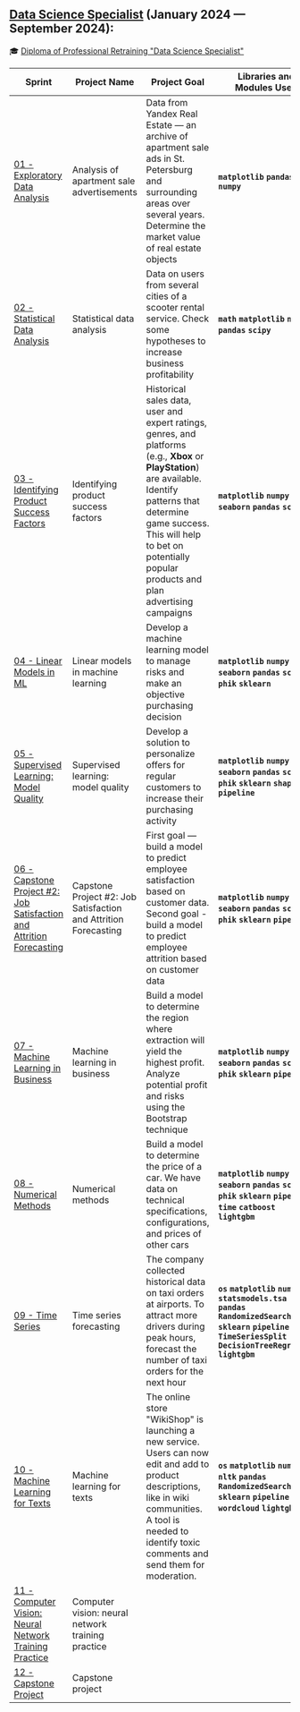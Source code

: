 ## [Data Science Specialist](https://praktikum.yandex.ru/data-scientist) (January 2024 — September 2024):

:mortar_board: [Diploma of Professional Retraining "Data Science Specialist"]()

| Sprint | Project Name | Project Goal | Libraries and Modules Used |
| ------- | ------------ | ------------ | --------------------------- |
| [01 - Exploratory Data Analysis](https://github.com/Lionl1/Data_Science/tree/main/01_Exploratory_Data_Analysis/project1.ipynb)  | Analysis of apartment sale advertisements | Data from Yandex Real Estate — an archive of apartment sale ads in St. Petersburg and surrounding areas over several years. Determine the market value of real estate objects | **`matplotlib` `pandas` `numpy`** |
| [02 - Statistical Data Analysis](https://github.com/Lionl1/Data_Science/tree/main/02_Statistical_Data_Analysis/project2.ipynb)  | Statistical data analysis | Data on users from several cities of a scooter rental service. Check some hypotheses to increase business profitability | **`math` `matplotlib` `numpy` `pandas` `scipy`** |
| [03 - Identifying Product Success Factors](https://github.com/Lionl1/Data_Science/tree/main/03_Identifying_Product_Success_Factors/project3.ipynb) | Identifying product success factors | Historical sales data, user and expert ratings, genres, and platforms (e.g., **Xbox** or **PlayStation**) are available. Identify patterns that determine game success. This will help to bet on potentially popular products and plan advertising campaigns | **`matplotlib` `numpy` `seaborn` `pandas` `scipy`** |
| [04 - Linear Models in ML](https://github.com/Lionl1/Data_Science/tree/main/04_Linear_Models_in_ML/project4.ipynb) | Linear models in machine learning | Develop a machine learning model to manage risks and make an objective purchasing decision | **`matplotlib` `numpy` `seaborn` `pandas` `scipy` `phik` `sklearn`** |
| [05 - Supervised Learning: Model Quality](https://github.com/Lionl1/Data_Science/tree/main/05_Supervised_Learning/project5.ipynb) | Supervised learning: model quality | Develop a solution to personalize offers for regular customers to increase their purchasing activity | **`matplotlib` `numpy` `seaborn` `pandas` `scipy` `phik` `sklearn` `shap` `pipeline`** |
| [06 - Capstone Project #2: Job Satisfaction and Attrition Forecasting](https://github.com/Lionl1/Data_Science/tree/main/06_Job_Satisfaction_Rate/project6.ipynb) | Capstone Project #2: Job Satisfaction and Attrition Forecasting | First goal — build a model to predict employee satisfaction based on customer data. Second goal - build a model to predict employee attrition based on customer data | **`matplotlib` `numpy` `seaborn` `pandas` `scipy` `phik` `sklearn` `pipeline`** |
| [07 - Machine Learning in Business](https://github.com/Lionl1/Data_Science/tree/main/07_Machine_Learning_n_Business/project7.ipynb) | Machine learning in business | Build a model to determine the region where extraction will yield the highest profit. Analyze potential profit and risks using the Bootstrap technique | **`matplotlib` `numpy` `seaborn` `pandas` `scipy` `phik` `sklearn` `pipeline`** |
| [08 - Numerical Methods](https://github.com/Lionl1/Data_Science/tree/main/08_Numerical_Methods/project8.ipynb) | Numerical methods | Build a model to determine the price of a car. We have data on technical specifications, configurations, and prices of other cars | **`matplotlib` `numpy` `seaborn` `pandas` `scipy` `phik` `sklearn` `pipeline` `time` `catboost` `lightgbm`** |
| [09 - Time Series](https://github.com/Lionl1/Data_Science/tree/main/09_Time_Series/project9.ipynb) | Time series forecasting | The company collected historical data on taxi orders at airports. To attract more drivers during peak hours, forecast the number of taxi orders for the next hour | **`os` `matplotlib` `numpy` `statsmodels.tsa` `pandas` `RandomizedSearchCV` `sklearn` `pipeline` `time` `TimeSeriesSplit` `DecisionTreeRegressor` `lightgbm`** |
| [10 - Machine Learning for Texts](https://github.com/Lionl1/Data_Science/tree/main/10_Machine_Learning_for_Texts/project10.ipynb) | Machine learning for texts | The online store "WikiShop" is launching a new service. Users can now edit and add to product descriptions, like in wiki communities. A tool is needed to identify toxic comments and send them for moderation. | **`os` `matplotlib` `numpy` `nltk` `pandas` `RandomizedSearchCV` `sklearn` `pipeline` `tqdm` `wordcloud` `lightgbm`** |
| [11 - Computer Vision: Neural Network Training Practice](https://github.com/Lionl1/Data_Science/tree/main/11_Computer_Vision_Neural_Network_Training_Practice/project11.ipynb) | Computer vision: neural network training practice |  |  |
| [12 - Capstone Project](https://github.com/Lionl1/Data_Science/tree/main/12_Capstone_Project/project12.ipynb) | Capstone project |  |  |
